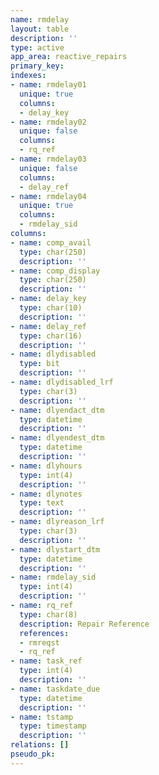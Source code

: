 ```yaml
---
name: rmdelay
layout: table
description: ''
type: active
app_area: reactive_repairs
primary_key: 
indexes:
- name: rmdelay01
  unique: true
  columns:
  - delay_key
- name: rmdelay02
  unique: false
  columns:
  - rq_ref
- name: rmdelay03
  unique: false
  columns:
  - delay_ref
- name: rmdelay04
  unique: true
  columns:
  - rmdelay_sid
columns:
- name: comp_avail
  type: char(250)
  description: ''
- name: comp_display
  type: char(250)
  description: ''
- name: delay_key
  type: char(10)
  description: ''
- name: delay_ref
  type: char(16)
  description: ''
- name: dlydisabled
  type: bit
  description: ''
- name: dlydisabled_lrf
  type: char(3)
  description: ''
- name: dlyendact_dtm
  type: datetime
  description: ''
- name: dlyendest_dtm
  type: datetime
  description: ''
- name: dlyhours
  type: int(4)
  description: ''
- name: dlynotes
  type: text
  description: ''
- name: dlyreason_lrf
  type: char(3)
  description: ''
- name: dlystart_dtm
  type: datetime
  description: ''
- name: rmdelay_sid
  type: int(4)
  description: ''
- name: rq_ref
  type: char(8)
  description: Repair Reference
  references:
  - rmreqst
  - rq_ref
- name: task_ref
  type: int(4)
  description: ''
- name: taskdate_due
  type: datetime
  description: ''
- name: tstamp
  type: timestamp
  description: ''
relations: []
pseudo_pk: 
---
```


